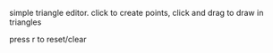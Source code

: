 simple triangle editor. click to create points, click and drag to draw in triangles

press r to reset/clear 
